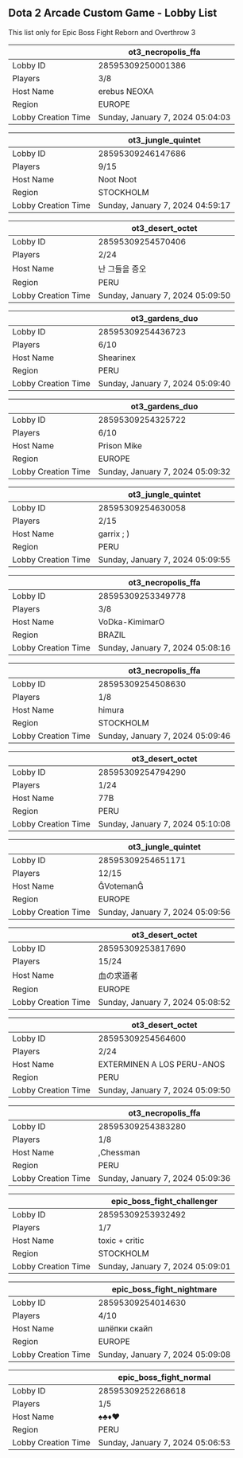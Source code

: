 ## Dota 2 Arcade Custom Game - Lobby List

This list only for Epic Boss Fight Reborn and Overthrow 3

|  | ot3_necropolis_ffa |
| ------ | ------ |
| Lobby ID | 28595309250001386 |
| Players | 3/8 |
| Host Name | erebus NEOXA |
| Region | EUROPE |
| Lobby Creation Time | Sunday, January 7, 2024 05:04:03 |


|  | ot3_jungle_quintet |
| ------ | ------ |
| Lobby ID | 28595309246147686 |
| Players | 9/15 |
| Host Name | Noot Noot |
| Region | STOCKHOLM |
| Lobby Creation Time | Sunday, January 7, 2024 04:59:17 |


|  | ot3_desert_octet |
| ------ | ------ |
| Lobby ID | 28595309254570406 |
| Players | 2/24 |
| Host Name | 난 그들을 증오 |
| Region | PERU |
| Lobby Creation Time | Sunday, January 7, 2024 05:09:50 |


|  | ot3_gardens_duo |
| ------ | ------ |
| Lobby ID | 28595309254436723 |
| Players | 6/10 |
| Host Name | Shearinex |
| Region | PERU |
| Lobby Creation Time | Sunday, January 7, 2024 05:09:40 |


|  | ot3_gardens_duo |
| ------ | ------ |
| Lobby ID | 28595309254325722 |
| Players | 6/10 |
| Host Name | Prison Mike |
| Region | EUROPE |
| Lobby Creation Time | Sunday, January 7, 2024 05:09:32 |


|  | ot3_jungle_quintet |
| ------ | ------ |
| Lobby ID | 28595309254630058 |
| Players | 2/15 |
| Host Name | garrix ; ) |
| Region | PERU |
| Lobby Creation Time | Sunday, January 7, 2024 05:09:55 |


|  | ot3_necropolis_ffa |
| ------ | ------ |
| Lobby ID | 28595309253349778 |
| Players | 3/8 |
| Host Name | VoDka-KimimarO |
| Region | BRAZIL |
| Lobby Creation Time | Sunday, January 7, 2024 05:08:16 |


|  | ot3_necropolis_ffa |
| ------ | ------ |
| Lobby ID | 28595309254508630 |
| Players | 1/8 |
| Host Name | himura |
| Region | STOCKHOLM |
| Lobby Creation Time | Sunday, January 7, 2024 05:09:46 |


|  | ot3_desert_octet |
| ------ | ------ |
| Lobby ID | 28595309254794290 |
| Players | 1/24 |
| Host Name | 77B |
| Region | PERU |
| Lobby Creation Time | Sunday, January 7, 2024 05:10:08 |


|  | ot3_jungle_quintet |
| ------ | ------ |
| Lobby ID | 28595309254651171 |
| Players | 12/15 |
| Host Name | Voteman |
| Region | EUROPE |
| Lobby Creation Time | Sunday, January 7, 2024 05:09:56 |


|  | ot3_desert_octet |
| ------ | ------ |
| Lobby ID | 28595309253817690 |
| Players | 15/24 |
| Host Name | 血の求道者 |
| Region | EUROPE |
| Lobby Creation Time | Sunday, January 7, 2024 05:08:52 |


|  | ot3_desert_octet |
| ------ | ------ |
| Lobby ID | 28595309254564600 |
| Players | 2/24 |
| Host Name | EXTERMINEN A LOS PERU-ANOS |
| Region | PERU |
| Lobby Creation Time | Sunday, January 7, 2024 05:09:50 |


|  | ot3_necropolis_ffa |
| ------ | ------ |
| Lobby ID | 28595309254383280 |
| Players | 1/8 |
| Host Name | ,Chessman |
| Region | PERU |
| Lobby Creation Time | Sunday, January 7, 2024 05:09:36 |


|  | epic_boss_fight_challenger |
| ------ | ------ |
| Lobby ID | 28595309253932492 |
| Players | 1/7 |
| Host Name | toxic + critic |
| Region | STOCKHOLM |
| Lobby Creation Time | Sunday, January 7, 2024 05:09:01 |


|  | epic_boss_fight_nightmare |
| ------ | ------ |
| Lobby ID | 28595309254014630 |
| Players | 4/10 |
| Host Name | шлёпки скайп |
| Region | EUROPE |
| Lobby Creation Time | Sunday, January 7, 2024 05:09:08 |


|  | epic_boss_fight_normal |
| ------ | ------ |
| Lobby ID | 28595309252268618 |
| Players | 1/5 |
| Host Name | ♠♣♦♥ |
| Region | PERU |
| Lobby Creation Time | Sunday, January 7, 2024 05:06:53 |


